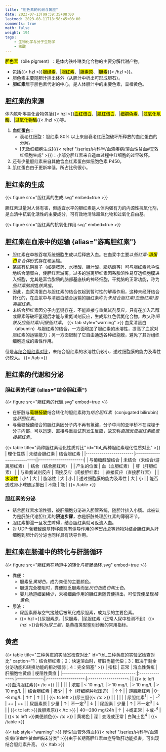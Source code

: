 ```yaml
---
title: "胆色素的代谢与黄疸"
date: 2023-07-13T09:59:35+08:00
lastmod: 2023-08-11T18:58:45+08:00
comments: true
math: false
weight: 194
tags:
    - 生物化学与分子生物学
    - 核酸
---
```


<mark>胆色素</mark>（bile pigment）
: 是体内铁卟啉类化合物的主要分解代谢产物。

- 包括{{< hzl >}}<mark>胆绿素</mark>、|<mark>胆红素</mark>、|<mark>胆素原</mark>、|<mark>胆素</mark>{{< /hzl >}}。
- 胆色素主要随胆汁排出体外（从胆汁中析出可形成胆石）。
- **胆红素**居于胆色素代谢的中心，是人体胆汁中的主要色素，呈橙黄色。

<!--more-->

## 胆红素的来源

体内铁卟啉类化合物包括{{< hzl >}}<mark>血红蛋白</mark>、|<mark>肌红蛋白</mark>、|<mark>细胞色素</mark>、|<mark>过氧化氢酶</mark>、|<mark>过氧化物酶</mark>{{< /hzl >}}等。

1. **血红蛋白**：
    - 衰老红细胞：胆红素 80% 以上来自衰老红细胞破坏所释放的血红蛋白的分解。
    - [无效红细胞生成]({{< relref "/series/内科学/血液疾病/溶血性贫血#无效红细胞生成" >}})：小部分胆红素来自造血过程中红细胞的过早破坏。
2. 还有少量胆红素来自其他含血红素蛋白如细胞色素 P450。
3. 肌红蛋白由于更新率低，所占比例很小。

## 胆红素的生成

{{< figure src="胆红素的生成.svg" embed=true >}}

胆红素过量对人体有害，但适宜水平的胆红素是人体内强有力的内源性抗氧化剂，是血清中抗氧化活性的主要成分，可有效地清除超氧化物和过氧化自由基。

{{< figure src="胆红素的抗氧化作用.svg" embed=true >}}

## 胆红素在血液中的运输 {alias="游离胆红素"}

- 胆红素在单核吞噬系统细胞生成以后释放入血。在血浆中主要以*胆红素-<mark>清蛋白</mark>复合体*形式存在和运输。
- 某些有机阴离子（如磺胺药、水杨酸、胆汁酸、脂肪酸等）可与胆红素竞争性地结合清蛋白，使胆红素游离。过多的游离胆红素因系脂溶性易穿透细胞膜进入细胞，尤其是富含脂质的脑部基底核的神经细胞，干扰脑的正常功能，称为*胆红素脑病*或*核黄疽*。
- 因此，血浆清蛋白与胆红素的结合仅起到暂时性的解毒作用，这种未经肝结合转化的，在血浆中与清蛋白结合运输的胆红素称为*未结合胆红素*/*血胆红素*/*游离胆红素*。
- 未结合胆红素因分子内氢键存在，不能直接与重氮试剂反应，只有在加入乙醇或尿素等破坏氢键后才能与重氮试剂反应，生成紫红色偶氮化合物，故又称*间接反应胆红素*/*间接胆红素*。
{{< tab style="warning" >}}
血浆清蛋白（albumin）与胆红素的结合，一方面增加了胆红素的水溶性，提高了血浆对胆红素的运输能力；另一方面限制了它自由通透各种细胞膜，避免了其对组织细胞造成的毒性作用。

但是[与结合胆红素对比](#tbl_两种胆红素理化性质对比)，未结合胆红素的水溶性仍较小，透过细胞膜的能力及毒性仍较大。
{{< /tab >}}

## 胆红素的代谢和分泌

### 胆红素的代谢 {alias="结合胆红素"}

{{< figure src="胆红素的代谢.svg" embed=true >}}

- 在肝脏与<mark>葡糖醛酸</mark>结合转化的胆红素称为*结合胆红素*（conjugated bilirubin）或*肝胆红素*。
- 与葡糖醛酸结合的胆红素因分子内不再有氢键，分子中间的亚甲桥不在深埋于分子内部，可以迅速、直接与重氮试剂发生反应，故又称*直接反应胆红素*或*直接胆红素*。

{{< table title="两种胆红素理化性质对比" id="tbl_两种胆红素理化性质对比" >}}
| 理化性质               |         未结合胆红素        |       结合胆红素       |
|------------------------|:---------------------------:|:----------------------:|
| 与葡糖醛酸结合         | 未结合（未结合/游离胆红素） |   结合（结合胆红素）   |
| 产生的位置             |        血（血胆红素）       |     肝（肝胆红素）     |
| 与重氮试剂反应         |    间接反应（间接胆红素）   | 直接反应（直接胆红素） |
| <mark>水溶性</mark>    |             小\*            |           大           |
| 脂溶性                 |              大             |           小           |
| 透过细胞膜的能力及毒性 |              大             |           小           |
| 能否透过肾小球随尿排出 |             不能            |           能           |
{{< /table >}}

### 胆红素的分泌

- 结合胆红素水溶性强，被肝细胞分泌进入胆管系统，随胆汁排入小肠。此被认为是肝脏代谢胆红素的**限速步骤**，亦是肝脏处理胆红素的薄弱环节。
- 胆红素排泄一旦发生障碍，结合胆红素就可返流入血。
- 对 UDP-葡糖醛酸基转移酶具有诱导作用的*苯巴比妥*等药物对结合胆红素从肝细胞到胆汁的分泌也同样具有诱导作用。

## 胆红素在肠道中的转化与肝肠循环

{{< figure src="胆红素在肠道中的转化与肝肠循环.svg" embed=true >}}

- 粪便：
    - 胆素呈*黄褐色*，成为粪便的主要颜色。
    - 胆道完全梗阻时，粪便缺乏胆素而呈*灰白色*或*白陶土色*。
    - 婴儿肠道细菌稀少，未被细菌作用的胆红素随粪便排出，可使粪便呈现*橘黄色*。
- 尿液：
    - 尿胆素原与空气接触后被氧化成尿胆素，成为尿的主要色素。
    - {{< hzl >}}尿胆素原、|尿胆素、|尿胆红素（正常人尿中检测不到）{{< /hzl >}}合称为*尿三胆*，是黄疽类型鉴别诊断的常用指标。

## 黄疸

{{< table title="三种黄疸的实验室检查对比" id="tbl_三种黄疸的实验室检查对比" caption="1：结合胆红素；2：快速溶血时，肝脏尚能代偿；3：取决于剩余分泌功能和转换功能的相对强弱；4：完全阻塞" >}}
|                                 指标 |      正常      |   溶血性黄疸  |     肝细胞性黄疸    |      梗阻性黄疸      |
|-------------------------------------:|:--------------:|:-------------:|:-------------------:|:--------------------:|
| {{< tc left >}}血清胆红素{{< /tc >}} |                |               |                     |                      |
|                                 浓度 |   \< 10 mg/L   |   \> 10 mg/L  |      \> 10 mg/L     |      \> 10 mg/L      |
|                           结合胆红素 |      极少      |               | ↑（肝细胞肿胀压迫） |          ↑↑          |
|                           游离胆红素 |    0--8 mg/L   |       ↑↑      |          ↑          |                      |
|     {{< tc left >}}尿三胆{{< /tc >}} |                |               |                     |                      |
|                 尿胆红素<sup>1</sup> |        -       | -<sup>2</sup> |          ++         |          ++          |
|                             尿胆素原 |      少量      |       ↑       |  不一定<sup>3</sup> |           ↓          |
|                               尿胆素 |      少量      |       ↑       |  不一定<sup>3</sup> |           ↓          |
|   {{< tc left >}}粪胆素原{{< /tc >}} | 40--280 mg/24h |       ↑       |       ↓或正常       |   ↓或-<sup>4</sup>   |
|   {{< tc left >}}粪便颜色{{< /tc >}} |     黄褐色     |       深      |      变浅或正常     | 白陶土色<sup>4</sup> |
{{< /table >}}

{{< tab style="warning" >}}
慢性[血管外溶血]({{< relref "/series/内科学/血液疾病/溶血性贫血#临床分类" >}})由于长期高胆红素血症导致肝功能损害，可出现结合胆红素升高。
{{< /tab >}}


